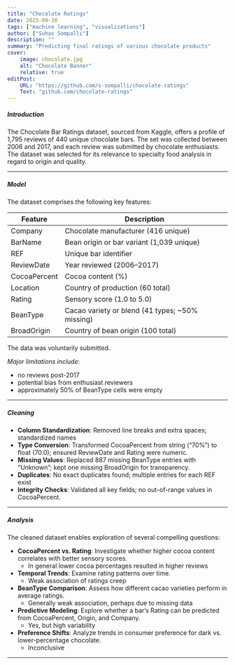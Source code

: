 ```yaml
---
title: "Chocolate Ratings" 
date: 2025-09-30
tags: ["machine learning", "visualizations"]
author: ["Suhas Sompalli"]
description: ""
summary: "Predicting final ratings of various chocolate products"
cover:
    image: chocolate.jpg
    alt: "Chocolate Banner"
    relative: true
editPost:
    URL: "https://github.com/s-sompalli/chocolate-ratings"
    Text: "github.com/chocolate-ratings"
---
```



##### Introduction

The Chocolate Bar Ratings dataset, sourced from Kaggle, offers a profile of 1,795 reviews of 440 unique chocolate bars. The set was collected between 2006 and 2017, and each review was submitted by chocolate enthusiasts. The dataset was selected for its relevance to specialty food analysis in regard to origin and quality.

---

##### Model

The dataset comprises the following key features:

| Feature         | Description                                                                 |
|-----------------|-----------------------------------------------------------------------------|
| Company         | Chocolate manufacturer (416 unique)                                         |
| BarName         | Bean origin or bar variant (1,039 unique)                                   |
| REF             | Unique bar identifier                                                       |
| ReviewDate      | Year reviewed (2006–2017)                                                   |
| CocoaPercent    | Cocoa content (%)                                                           |
| Location        | Country of production (60 total)                                            |
| Rating          | Sensory score (1.0 to 5.0)                                                  |
| BeanType        | Cacao variety or blend (41 types; ~50% missing)                             |
| BroadOrigin     | Country of bean origin (100 total)                                          |


The data was voluntarily submitted.    

*Major limitations include*:   
- no reviews post-2017   
- potential bias from enthusiast reviewers     
- approximately 50% of BeanType cells were empty  

---

##### Cleaning


- **Column Standardization**: Removed line breaks and extra spaces; standardized names 
- **Type Conversion**: Transformed CocoaPercent from string (“70%”) to float (70.0); ensured ReviewDate and Rating were numeric.
- **Missing Values**: Replaced 887 missing BeanType entries with “Unknown”; kept one missing BroadOrigin for transparency.
- **Duplicates**: No exact duplicates found; multiple entries for each REF exist
- **Integrity Checks**: Validated all key fields; no out-of-range values in CocoaPercent.

---

##### Analysis

The cleaned dataset enables exploration of several compelling questions:

-  **CocoaPercent vs. Rating**: Investigate whether higher cocoa content correlates with better sensory scores.
	- In general lower cocoa percentages resulted in higher reviews
-  **Temporal Trends**: Examine rating patterns over time.
	- Weak association of ratings creep
-  **BeanType Comparison**: Assess how different cacao varieties perform in average ratings.
	- Generally weak association, perhaps due to missing data
-  **Predictive Modeling**: Explore whether a bar’s Rating can be predicted from CocoaPercent, Origin, and Company.
	- Yes, but high variability
-  **Preference Shifts**: Analyze trends in consumer preference for dark vs. lower-percentage chocolate.
	- Inconclusive

---

